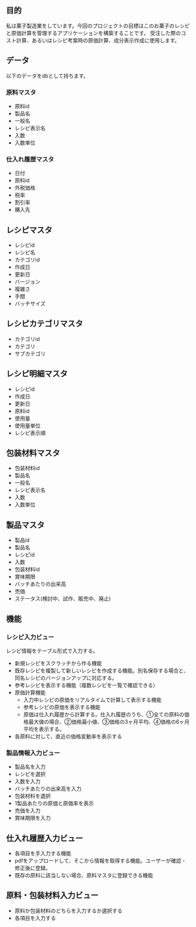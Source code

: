 ## 目的

私は菓子製造業をしています。今回のプロジェクトの目標はこのお菓子のレシピと原価計算を管理するアプリケーションを構築することです。
受注した際のコスト計算、あるいはレシピ考案時の原価計算、成分表示作成に使用します。

## データ
以下のデータをdbとして持ちます。

### 原料マスタ
- 原料id
- 製品名
- 一般名
- レシピ表示名
- 入数
- 入数単位

### 仕入れ履歴マスタ
- 日付
- 原料id
- 外税価格
- 税率
- 割引率
- 購入先

## レシピマスタ
- レシピid
- レシピ名
- カテゴリid
- 作成日
- 更新日
- バージョン
- 複雑さ
- 手間
- バッチサイズ

## レシピカテゴリマスタ
- カテゴリid
- カテゴリ
- サブカテゴリ

## レシピ明細マスタ
- レシピid
- 作成日
- 更新日
- 原料id
- 使用量
- 使用量単位
- レシピ表示順

## 包装材料マスタ
- 包装材料id
- 製品名
- 一般名
- レシピ表示名
- 入数
- 入数単位

## 製品マスタ
- 製品id
- 製品名
- レシピid
- 入数
- 包装材料id
- 賞味期限
- バッチあたりの出来高
- 売価
- ステータス(検討中、試作、販売中、廃止)

## 機能
### レシピ入力ビュー
レシピ情報をテーブル形式で入力する。
- 新規レシピをスクラッチから作る機能
- 既存レシピを複製して新しいレシピを作成する機能。別名保存する場合と、同名レシピのバージョンアップに対応する。
- 参考レシピを表示する機能（複数レシピを一覧で確認できる）
- 原価計算機能
  - 入力中レシピの原価をリアルタイムで計算して表示する機能
  - 参考レシピの原価を表示する機能
  - 原価は仕入れ履歴から計算する。仕入れ履歴のうち、①全ての原料の価格最大値の場合、②価格最小値、③価格の3ヶ月平均、④価格の6ヶ月平均を表示する。
- 各原料に対して、直近の価格変動率を表示する

### 製品情報入力ビュー
- 製品名を入力
- レシピを選択
- 入数を入力
- バッチあたりの出来高を入力
- 包装材料を選択
- 1製品あたりの原価と原価率を表示
- 売価を入力
- 賞味期限を入力

## 仕入れ履歴入力ビュー
- 各項目を手入力する機能
- pdfをアップロードして、そこから情報を取得する機能。ユーザーが確認・修正後に登録。
- 既存の原料に該当しない場合、原料マスタに登録できる機能

## 原料・包装材料入力ビュー
- 原料か包装材料のどちらを入力するか選択する
- 各項目を入力する